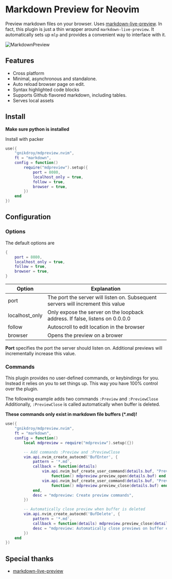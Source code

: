 # Markdown Preview for Neovim

Preview markdown files on your browser. Uses [markdown-live-preview](https://github.com/ms-jpq/markdown-live-preview).
In fact, this plugin is just a thin wrapper around `markdown-live-preview`.
It automatically sets up `mlp` and provides a convenient way to interface with it.

![MarkdownPreview](https://raw.githubusercontent.com/ms-jpq/markdown-live-preview/md/preview/smol.gif)

## Features

* Cross platform
* Minimal, asynchronous and standalone.
* Auto reload browser page on edit.
* Syntax highlighted code blocks
* Supports Github flavored markdown, including tables.
* Serves local assets

## Install

**Make sure python is installed**

Install with packer

```lua
use({
    "gnikdroy/mdpreview.nvim",
    ft = "markdown",
    config = function()
        require("mdpreview").setup({
            port = 8080,
            localhost_only = true,
            follow = true,
            browser = true,
        })
    end
})
```

## Configuration


### Options

The default options are 
```lua
{
    port = 8080,
    localhost_only = true,
    follow = true,
    browser = true,
}
```
| Option            | Explanation                                                                        |
|-------------------|------------------------------------------------------------------------------------|
| port              | The port the server will listen on. Subsequent servers will increment this value   |
| localhost_only    | Only expose the server on the loopback address. If false, listens on 0.0.0.0       |
| follow            | Autoscroll to edit location in the browser                                         |
| browser           | Opens the preview on a brower                                                      |

**Port** specifies the port the server should listen on. Additional previews will incrementally increase this value.

### Commands

This plugin provides no user-defined commands, or keybindings for you.
Instead it relies on you to set things up. This way you have 100% control over the plugin.

The following example adds two commands `:Preview` and `:PreviewClose`
Additionally, `:PreviewClose` is called automatically when buffer is deleted.

**These commands only exist in markdown file buffers (\*.md)!**

```lua
use({
    "gnikdroy/mdpreview.nvim",
    ft = "markdown",
    config = function()
        local mdpreview = require("mdpreview").setup({})

        -- Add commands :Preview and :PreviewClose
        vim.api.nvim_create_autocmd('BufEnter', {
            pattern = '*.md',
            callback = function(details)
                vim.api.nvim_buf_create_user_command(details.buf, "Preview",
                    function() mdpreview.preview_open(details.buf) end, {})
                vim.api.nvim_buf_create_user_command(details.buf, "PreviewClose",
                    function() mdpreview.preview_close(details.buf) end, {})
            end,
            desc = "mdpreview: Create preview commands",
        })

        -- Automatically close preview when buffer is deleted
        vim.api.nvim_create_autocmd('BufDelete', {
            pattern = '*.md',
            callback = function(details) mdpreview.preview_close(details.buf) end,
            desc = "mdpreview: Automatically close previews on buffer close",
        })
    end
})
```

## Special thanks

- [markdown-live-preview](https://github.com/ms-jpq/markdown-live-preview)
